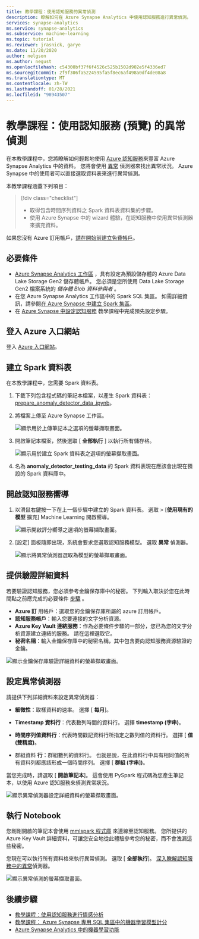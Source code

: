 ```yaml
---
title: 教學課程：使用認知服務的異常偵測
description: 瞭解如何在 Azure Synapse Analytics 中使用認知服務進行異常偵測。
services: synapse-analytics
ms.service: synapse-analytics
ms.subservice: machine-learning
ms.topic: tutorial
ms.reviewer: jrasnick, garye
ms.date: 11/20/2020
author: nelgson
ms.author: negust
ms.openlocfilehash: c54300bf37f6f4526c525b1502d902e5f4336ed7
ms.sourcegitcommit: 2f9f306fa5224595fa5f8ec6af498a0df4de08a8
ms.translationtype: MT
ms.contentlocale: zh-TW
ms.lasthandoff: 01/28/2021
ms.locfileid: "98943507"
---
```

# <a name="tutorial-anomaly-detection-with-cognitive-services-preview"></a>教學課程：使用認知服務 (預覽) 的異常偵測

在本教學課程中，您將瞭解如何輕鬆地使用 [Azure 認知服務](../../cognitive-services/index.yml)來豐富 Azure Synapse Analytics 中的資料。 您將會使用 [異常](../../cognitive-services/anomaly-detector/index.yml) 偵測器來找出異常狀況。 Azure Synapse 中的使用者可以直接選取資料表來進行異常偵測。

本教學課程涵蓋下列項目：

> [!div class="checklist"]
> - 取得包含時間序列資料之 Spark 資料表資料集的步驟。
> - 使用 Azure Synapse 中的 wizard 體驗，在認知服務中使用異常偵測器來擴充資料。

如果您沒有 Azure 訂用帳戶，[請在開始前建立免費帳戶](https://azure.microsoft.com/free/)。

## <a name="prerequisites"></a>必要條件

- [Azure Synapse Analytics 工作區](../get-started-create-workspace.md) ，具有設定為預設儲存體的 Azure Data Lake Storage Gen2 儲存體帳戶。 您必須是您所使用 Data Lake Storage Gen2 檔案系統的 *儲存體 Blob 資料參與者* 。
- 在您 Azure Synapse Analytics 工作區中的 Spark SQL 集區。 如需詳細資訊，請參閱[在 Azure Synapse 中建立 Spark 集區](../quickstart-create-sql-pool-studio.md)。
- 在 [Azure Synapse 中設定認知服務](tutorial-configure-cognitive-services-synapse.md) 教學課程中完成預先設定步驟。

## <a name="sign-in-to-the-azure-portal"></a>登入 Azure 入口網站

登入 [Azure 入口網站](https://portal.azure.com/)。

## <a name="create-a-spark-table"></a>建立 Spark 資料表

在本教學課程中，您需要 Spark 資料表。

1. 下載下列包含程式碼的筆記本檔案，以產生 Spark 資料表： [prepare_anomaly_detector_data .ipynb](https://go.microsoft.com/fwlink/?linkid=2149577)。

1. 將檔案上傳至 Azure Synapse 工作區。

   ![顯示用於上傳筆記本之選項的螢幕擷取畫面。](media/tutorial-cognitive-services/tutorial-cognitive-services-anomaly-00a.png)

1. 開啟筆記本檔案，然後選取 [ **全部執行** ] 以執行所有儲存格。

   ![顯示用於建立 Spark 資料表之選項的螢幕擷取畫面。](media/tutorial-cognitive-services/tutorial-cognitive-services-anomaly-00b.png)

1. 名為 **anomaly_detector_testing_data** 的 Spark 資料表現在應該會出現在預設的 Spark 資料庫中。

## <a name="open-the-cognitive-services-wizard"></a>開啟認知服務嚮導

1. 以滑鼠右鍵按一下在上一個步驟中建立的 Spark 資料表。 選取  >  [**使用現有的模型** 擴充] Machine Learning 開啟嚮導。

   ![顯示開啟評分嚮導之選項的螢幕擷取畫面。](media/tutorial-cognitive-services/tutorial-cognitive-services-anomaly-00g.png)

2. [設定] 面板隨即出現，系統會要求您選取認知服務模型。 選取 **異常** 偵測器。

   ![顯示將異常偵測器選取為模型的螢幕擷取畫面。](media/tutorial-cognitive-services/tutorial-cognitive-services-anomaly-00c.png)

## <a name="provide-authentication-details"></a>提供驗證詳細資料

若要驗證認知服務，您必須參考金鑰保存庫中的秘密。 下列輸入取決於您在此時間點之前應完成的必要條件 [步驟](tutorial-configure-cognitive-services-synapse.md) 。

- **Azure 訂** 用帳戶：選取您的金鑰保存庫所屬的 azure 訂用帳戶。
- **認知服務帳戶**：輸入您要連接的文字分析資源。
- **Azure Key Vault 連結服務**：作為必要條件步驟的一部分，您已為您的文字分析資源建立連結的服務。 請在這裡選取它。
- **秘密名稱**：輸入金鑰保存庫中的秘密名稱，其中包含要向認知服務資源驗證的金鑰。

![顯示金鑰保存庫驗證詳細資料的螢幕擷取畫面。](media/tutorial-cognitive-services/tutorial-cognitive-services-anomaly-00d.png)

## <a name="configure-anomaly-detector"></a>設定異常偵測器

請提供下列詳細資料來設定異常偵測器：

- **細微性**：取樣資料的速率。 選擇 [ **每月**]。 

- **Timestamp 資料行**：代表數列時間的資料行。 選擇 **timestamp (字串)**。

- **時間序列值資料行**：代表時間戳記資料行所指定之數列值的資料行。 選擇 [ **值 (雙精度)**。

- 群組資料 **行**：群組數列的資料行。 也就是說，在此資料行中具有相同值的所有資料列都應該形成一個時間序列。 選擇 [ **群組 (字串])**。

當您完成時，請選取 [ **開啟筆記本**]。 這會使用 PySpark 程式碼為您產生筆記本，以使用 Azure 認知服務來偵測異常狀況。

![顯示異常偵測器設定詳細資料的螢幕擷取畫面。](media/tutorial-cognitive-services/tutorial-cognitive-services-anomaly-00e.png)

## <a name="run-the-notebook"></a>執行 Notebook

您剛剛開啟的筆記本會使用 [mmlspark 程式庫](https://github.com/Azure/mmlspark) 來連線至認知服務。 您所提供的 Azure Key Vault 詳細資料，可讓您安全地從此體驗參考您的秘密，而不會洩漏這些秘密。

您現在可以執行所有資料格來執行異常偵測。 選取 [ **全部執行**]。 [深入瞭解認知服務中的異常](../../cognitive-services/anomaly-detector/index.yml)偵測器。

![顯示異常偵測的螢幕擷取畫面。](media/tutorial-cognitive-services/tutorial-cognitive-services-anomaly-00f.png)

## <a name="next-steps"></a>後續步驟

- [教學課程：使用認知服務進行情感分析](tutorial-cognitive-services-sentiment.md)
- [教學課程： Azure Synapse 專用 SQL 集區中的機器學習模型計分](tutorial-sql-pool-model-scoring-wizard.md)
- [Azure Synapse Analytics 中的機器學習功能](what-is-machine-learning.md)
